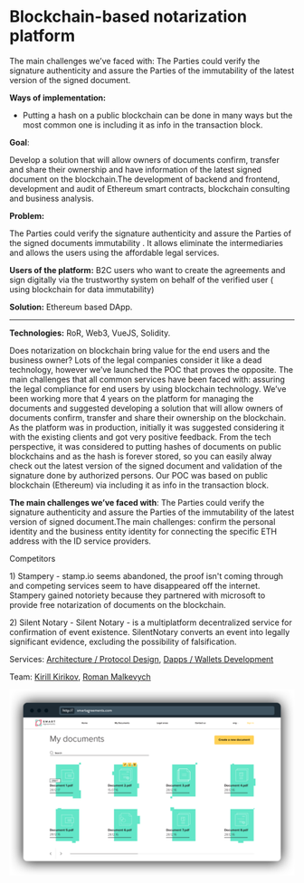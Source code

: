 # Blockchain-based notarization platform

The main challenges we’ve faced with: The Parties could verify the  signature  authenticity  and assure the Parties of the immutability of the latest version of the signed document. 

**Ways of implementation:**

* Putting a hash on a public blockchain can be done in many ways but the most common one is including it as info in the transaction block.

**Goal**: 

Develop a solution that will allow owners of documents confirm, transfer and share their ownership and have information of the latest signed document on the blockchain.The development of backend and frontend, development and audit of Ethereum smart contracts, blockchain consulting and business analysis.

**Problem:** 

The Parties could verify the signature authenticity  and assure the Parties of the signed documents immutability .  It allows eliminate the intermediaries and allows the users using  the affordable legal services.

**Users of the platform:**  B2C users who want to create the agreements and sign digitally via the trustworthy system on behalf of the verified user \( using blockchain for data immutability\)

**Solution:** Ethereum based DApp.  
****

**Technologies:** RoR, Web3, VueJS, Solidity.

Does notarization on blockchain bring value for the end users and the business owner? Lots of the legal companies consider it like a dead technology, however we’ve launched the POC that proves the opposite. The main challenges that all common services have been faced with: assuring the legal compliance for end users by using blockchain technology. We’ve been working more that 4 years on the platform for managing the documents and suggested developing a solution that will allow owners of documents confirm, transfer and share their ownership on the blockchain. As the platform was in production, initially it was suggested considering it with the existing clients and got very positive feedback. From the tech perspective, it was considered to putting hashes of documents on public blockchains and as the hash is forever stored, so you can easily alway check out the latest version of the signed document and validation of the signature done by authorized persons. Our POC was based on public blockchain \(Ethereum\) via including it as info in the transaction block.

**The main challenges we’ve faced with**: The Parties could verify the signature authenticity and assure the Parties of the immutability of the latest version of signed document.The main challenges:  confirm the personal identity and the business entity identity for connecting the specific ETH address with the ID service providers. 

Competitors

1\) Stampery - stamp.io seems abandoned, the proof isn't coming through and competing services seem to have disappeared off the internet. Stampery gained notoriety because they partnered with microsoft to provide free notarization of documents on the blockchain.

2\) Silent Notary - Silent Notary - is a multiplatform decentralized service for confirmation of event existence. SilentNotary converts an event into legally significant evidence, excluding the possibility of falsification.

Services: [Architecture / Protocol Design](../services/architecture-design-protocol.md), [Dapps / Wallets Development](../services/dapps-wallets-development.md)

Team: [Kirill Kirikov](../organization/credentials-wip/kirill-kirikov.md), [Roman Malkevych](../organization/credentials-wip/roman-malkevych-wip.md)

![](../.gitbook/assets/image%20%2853%29.png)

